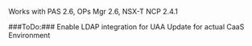 Works with PAS 2.6, OPs Mgr 2.6, NSX-T NCP 2.4.1

###ToDo:###
Enable LDAP integration for UAA
Update for actual CaaS Environment
